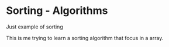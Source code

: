 # Sorting - Algorithms
 Just example of sorting

 This is me trying to learn a sorting algorithm that focus in a array.
